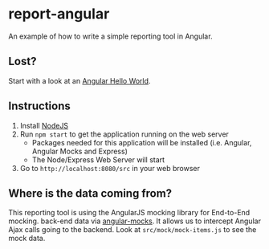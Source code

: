 # report-angular
An example of how to write a simple reporting tool in Angular.

## Lost?
Start with a look at an [Angular Hello World](https://github.com/DevelopIntelligenceBoulder/hello-angular-1). 

## Instructions
1. Install [NodeJS](https://nodejs.org/)
2. Run `npm start` to get the application running on the web server
    * Packages needed for this application will be installed (i.e. Angular, Angular Mocks and Express)
    * The Node/Express Web Server will start
4. Go to `http://localhost:8080/src` in your web browser

## Where is the data coming from?
This reporting tool is using the AngularJS mocking library for End-to-End mocking.  back-end data via [angular-mocks](https://docs.angularjs.org/api/ngMockE2E). It allows us to intercept Angular Ajax calls going to the backend. Look at `src/mock/mock-items.js` to see the mock data.
